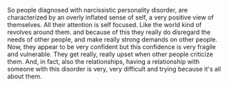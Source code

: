 So people diagnosed with narcissistic personality disorder, are characterized
by an overly inflated sense of self, a very positive view of themselves. All
their attention is self focused. Like the world kind of revolves around them.
and because of this they really do disregard the needs of other people, and
make really strong demands on other people. Now, they appear to be very
confident but this confidence is very fragile and vulnerable. They get really,
really upset when other people criticize them. And, in fact, also the
relationships, having a relationship with someone with this disorder is very,
very difficult and trying because it's all about them.
